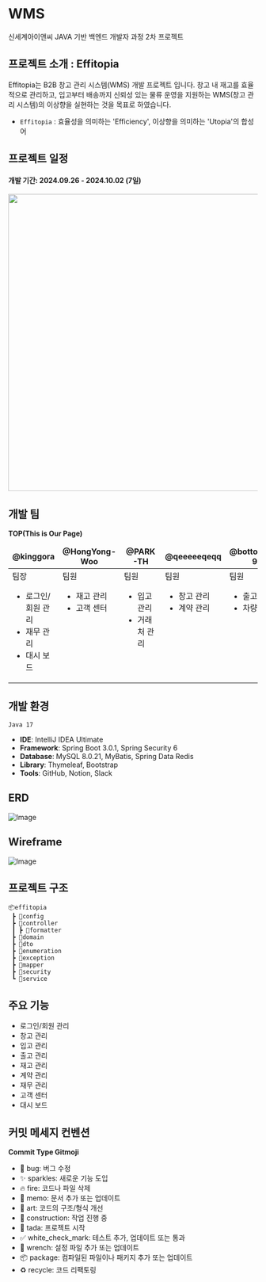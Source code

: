 # WMS
신세계아이앤씨 JAVA 기반 백엔드 개발자 과정 2차 프로젝트

## 프로젝트 소개 : Effitopia
Effitopia는 B2B 창고 관리 시스템(WMS) 개발 프로젝트 입니다. 창고 내 재고를 효율적으로 관리하고, 입고부터 배송까지 신뢰성 있는 물류 운영을 지원하는 WMS(창고 관리 시스템)의 이상향을 실현하는 것을 목표로 하였습니다.

- ``Effitopia`` : 효율성을 의미하는 'Efficiency', 이상향을 의미하는 'Utopia'의 합성어

## 프로젝트 일정
#### 개발 기간: 2024.09.26 - 2024.10.02 (7일)
<image src="https://github.com/user-attachments/assets/cc1da0b0-3727-4ffe-9dc4-9248081605fd" width="600">

## 개발 팀
**TOP(This is Our Page)**
<table>
  <thead>
    <tr align=center >
      <td>
      <b>@kinggora</b>
      </td>
      <td>
        <b>@HongYong-Woo</b>
      </td>
      <td>
        <b>@PARK-TH</b>
      </td>
      <td>
        <b>@qeeeeeqeqq</b>
      </td>
      <td>
        <b>@bottomsUp-99</b>
      </td>
    </tr>
  </thead>
  <tbody>
    <tr valign=top>
      <td>
        <div>팀장</div>
        <ul>
          <li>로그인/회원 관리</li>
          <li>재무 관리</li>
          <li>대시 보드</li>
        </ul>
      </td>
      <td>
        <div>팀원</div>
        <ul>
          <li>재고 관리</li>
          <li>고객 센터</li>
        </ul>
      </td>
      <td>
        <div>팀원</div>
        <ul>
          <li>입고 관리</li>
          <li>거래처 관리</li>
        </ul>
      </td>
      <td>
        <div>팀원</div>
        <ul>
          <li>창고 관리</li>
          <li>계약 관리</li>
        </ul>
      </td>
      <td>
        <div>팀원</div>
        <ul>
          <li>출고 관리</li>
          <li>차량 관리</li>
        </ul>
      </td>
    </tr>
  </tbody>
</table>

## 개발 환경
`Java 17`
- **IDE**: IntelliJ IDEA Ultimate
- **Framework**: Spring Boot 3.0.1, Spring Security 6
- **Database**: MySQL 8.0.21, MyBatis, Spring Data Redis
- **Library**: Thymeleaf, Bootstrap
- **Tools**: GitHub, Notion, Slack

## ERD
![Image](https://github.com/user-attachments/assets/d7f76969-583d-4612-8fac-466fa79b5724)

## Wireframe
![Image](https://github.com/user-attachments/assets/858a443d-29e8-41e4-8e08-18181efdc465)

## 프로젝트 구조
```
📦effitopia
 ┣ 📂config
 ┣ 📂controller
 ┃ ┣ 📂formatter
 ┣ 📂domain
 ┣ 📂dto
 ┣ 📂enumeration
 ┣ 📂exception
 ┣ 📂mapper
 ┣ 📂security
 ┗ 📂service
```

## 주요 기능
- 로그인/회원 관리
- 창고 관리
- 입고 관리
- 출고 관리
- 재고 관리
- 계약 관리
- 재무 관리
- 고객 센터
- 대시 보드

## 커밋 메세지 컨벤션
**Commit Type Gitmoji**
- 🐛 bug: 버그 수정
- ✨ sparkles: 새로운 기능 도입
- 🔥 fire: 코드나 파일 삭제
- 📝 memo: 문서 추가 또는 업데이트
- 🎨 art: 코드의 구조/형식 개선
- 🚧 construction: 작업 진행 중
- 🎉 tada: 프로젝트 시작
- ✅ white_check_mark: 테스트 추가, 업데이트 또는 통과
- 🔧 wrench: 설정 파일 추가 또는 업데이트
- 📦️ package: 컴파일된 파일이나 패키지 추가 또는 업데이트
- ♻️ recycle: 코드 리팩토링
